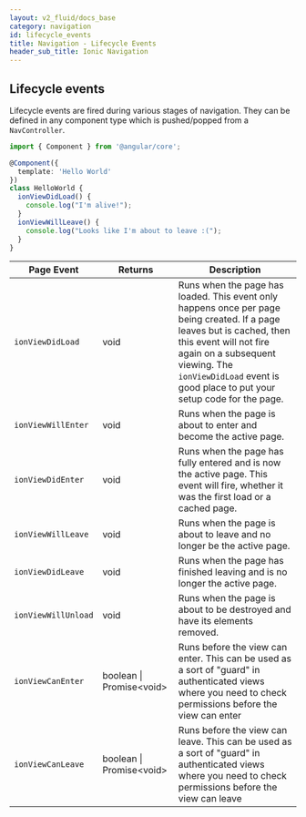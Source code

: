 ```yaml
---
layout: v2_fluid/docs_base
category: navigation
id: lifecycle_events
title: Navigation - Lifecycle Events
header_sub_title: Ionic Navigation
---
```


 ## Lifecycle events
 Lifecycle events are fired during various stages of navigation.  They can be
 defined in any component type which is pushed/popped from a `NavController`.
 
 ```ts
 import { Component } from '@angular/core';
 
 @Component({
   template: 'Hello World'
 })
 class HelloWorld {
   ionViewDidLoad() {
     console.log("I'm alive!");
   }
   ionViewWillLeave() {
     console.log("Looks like I'm about to leave :(");
   }
 }
 ```
 
  | Page Event          | Returns                    | Description                                                                                                                                                                                                                                                    |
  |---------------------|----------------------------|----------------------------------------------------------------------------------------------------------------------------------------------------------------------------------------------------------------------------------------------------------------|
  | `ionViewDidLoad`    | void                       | Runs when the page has loaded. This event only happens once per page being created. If a page leaves but is cached, then this event will not fire again on a subsequent viewing. The `ionViewDidLoad` event is good place to put your setup code for the page. |
  | `ionViewWillEnter`  | void                       | Runs when the page is about to enter and become the active page.                                                                                                                                                                                               |
  | `ionViewDidEnter`   | void                       | Runs when the page has fully entered and is now the active page. This event will fire, whether it was the first load or a cached page.                                                                                                                         |
  | `ionViewWillLeave`  | void                       | Runs when the page is about to leave and no longer be the active page.                                                                                                                                                                                         |
  | `ionViewDidLeave`   | void                       | Runs when the page has finished leaving and is no longer the active page.                                                                                                                                                                                      |
  | `ionViewWillUnload` | void                       | Runs when the page is about to be destroyed and have its elements removed.                                                                                                                                                                                     |
  | `ionViewCanEnter`   | boolean \| Promise\<void\> | Runs before the view can enter. This can be used as a sort of "guard" in authenticated views where you need to check permissions before the view can enter                                                                                                     |
  | `ionViewCanLeave`   | boolean \| Promise\<void\> | Runs before the view can leave. This can be used as a sort of "guard" in authenticated views where you need to check permissions before the view can leave                                                                                                     |